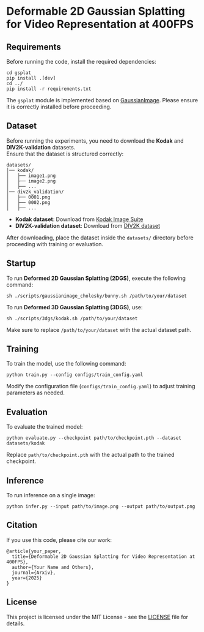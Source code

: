 # **Deformable 2D Gaussian Splatting for Video Representation at 400FPS**

## **Requirements**
Before running the code, install the required dependencies:

```
cd gsplat
pip install .[dev]
cd ../
pip install -r requirements.txt
```

The `gsplat` module is implemented based on [GaussianImage](https://github.com/Xinjie-Q/GaussianImage). Please ensure it is correctly installed before proceeding.

## **Dataset**
Before running the experiments, you need to download the **Kodak** and **DIV2K-validation** datasets.  
Ensure that the dataset is structured correctly:

```
datasets/
│── kodak/
│   ├── image1.png
│   ├── image2.png
│   ├── ...
│── div2k_validation/
│   ├── 0001.png
│   ├── 0002.png
│   ├── ...
```

- **Kodak dataset**: Download from [Kodak Image Suite](http://r0k.us/graphics/kodak/)
- **DIV2K-validation dataset**: Download from [DIV2K dataset](https://data.vision.ee.ethz.ch/cvl/DIV2K/)

After downloading, place the dataset inside the `datasets/` directory before proceeding with training or evaluation.

## **Startup**
To run **Deformed 2D Gaussian Splatting (2DGS)**, execute the following command:

```
sh ./scripts/gaussianimage_cholesky/bunny.sh /path/to/your/dataset
```

To run **Deformed 3D Gaussian Splatting (3DGS)**, use:

```
sh ./scripts/3dgs/kodak.sh /path/to/your/dataset
```

Make sure to replace `/path/to/your/dataset` with the actual dataset path.

## **Training**
To train the model, use the following command:

```
python train.py --config configs/train_config.yaml
```

Modify the configuration file (`configs/train_config.yaml`) to adjust training parameters as needed.

## **Evaluation**
To evaluate the trained model:

```
python evaluate.py --checkpoint path/to/checkpoint.pth --dataset datasets/kodak
```

Replace `path/to/checkpoint.pth` with the actual path to the trained checkpoint.

## **Inference**
To run inference on a single image:

```
python infer.py --input path/to/image.png --output path/to/output.png
```

## **Citation**
If you use this code, please cite our work:

```
@article{your_paper,
  title={Deformable 2D Gaussian Splatting for Video Representation at 400FPS},
  author={Your Name and Others},
  journal={Arxiv},
  year={2025}
}
```

## **License**
This project is licensed under the MIT License - see the [LICENSE](LICENSE) file for details.
